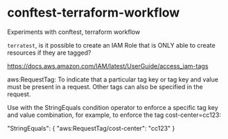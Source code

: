 # conftest-terraform-workflow
Experiments with conftest, terraform workflow


`terratest`, is it possible to create an IAM Role that is ONLY able to create resources if they are tagged?

https://docs.aws.amazon.com/IAM/latest/UserGuide/access_iam-tags


aws:RequestTag: To indicate that a particular tag key or tag key and value must be present in a request. Other tags can also be specified in the request.

Use with the StringEquals condition operator to enforce a specific tag key and value combination, for example, to enforce the tag cost-center=cc123:

"StringEquals": { "aws:RequestTag/cost-center": "cc123" }
